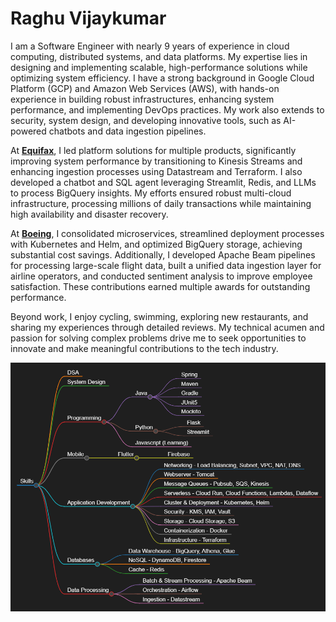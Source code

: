 # Raghu Vijaykumar

I am a Software Engineer with nearly 9 years of experience in cloud computing, distributed systems, and data platforms. My expertise lies in designing and implementing scalable, high-performance solutions while optimizing system efficiency. I have a strong background in Google Cloud Platform (GCP) and Amazon Web Services (AWS), with hands-on experience in building robust infrastructures, enhancing system performance, and implementing DevOps practices. My work also extends to security, system design, and developing innovative tools, such as AI-powered chatbots and data ingestion pipelines.

At [**Equifax**](https://www.equifax.com/), I led platform solutions for multiple products, significantly improving system performance by transitioning to Kinesis Streams and enhancing ingestion processes using Datastream and Terraform. I also developed a chatbot and SQL agent leveraging Streamlit, Redis, and LLMs to process BigQuery insights. My efforts ensured robust multi-cloud infrastructure, processing millions of daily transactions while maintaining high availability and disaster recovery.

At [**Boeing**](https://www.boeing.com/#innovation), I consolidated microservices, streamlined deployment processes with Kubernetes and Helm, and optimized BigQuery storage, achieving substantial cost savings. Additionally, I developed Apache Beam pipelines for processing large-scale flight data, built a unified data ingestion layer for airline operators, and conducted sentiment analysis to improve employee satisfaction. These contributions earned multiple awards for outstanding performance.

Beyond work, I enjoy cycling, swimming, exploring new restaurants, and sharing my experiences through detailed reviews. My technical acumen and passion for solving complex problems drive me to seek opportunities to innovate and make meaningful contributions to the tech industry.

![Skills](./skill-map.png)
